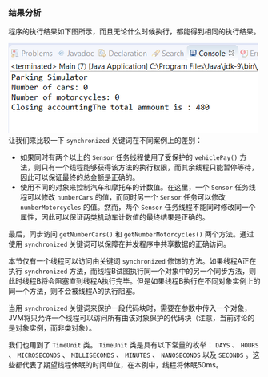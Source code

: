 ### 结果分析

程序的执行结果如下图所示，而且无论什么时候执行，都能得到相同的执行结果。

![18.png](../images/18.png)
让我们来比较一下 `synchronized` 关键词在不同案例上的差别：

+ 如果同时有两个以上的 `Sensor` 任务线程使用了受保护的 `vehiclePay()` 方法，则只有一个线程能够获得该方法的执行权限，而其余线程只能暂停等待，因此可以保证最终的总金额是正确的。
+ 使用不同的对象来控制汽车和摩托车的计数值。在这里，一个 `Sensor` 任务线程可以修改 `numberCars` 的值，而同时另一个 `Sensor` 任务可以修改 `numberMotorcycles` 的值。然而，两个 `Sensor` 任务线程不能同时修改同一个属性，因此可以保证两类机动车计数值的最终结果是正确的。

最后，同步访问 `getNumberCars()` 和 `getNumberMotorcycles()` 两个方法。通过使用 `synchronized` 关键词可以保障在并发程序中共享数据的正确访问。

本节仅有一个线程可以访问由关键词 `synchronized` 修饰的方法。如果线程A正在执行 `synchronized` 方法，而线程B试图执行同一个对象中的另一个同步方法，则此时线程B将会阻塞直到线程A执行完毕。但是如果线程B执行在不同对象实例上的同一个方法，则不会被线程A的执行阻塞。

当用 `synchronized` 关键词来保护一段代码块时，需要在参数中传入一个对象，JVM将只允许一个线程可以访问所有由该对象保护的代码块（注意，当前讨论的是对象实例，而非类对象）。

我们也用到了 `TimeUnit` 类。 `TimeUnit` 类是具有以下常量的枚举： `DAYS` 、 `HOURS` 、 `MICROSECONDS` 、 `MILLISECONDS` 、 `MINUTES` 、 `NANOSECONDS` 以及 `SECONDS` 。这些都代表了期望线程休眠的时间单位，在本例中，线程将休眠50ms。

